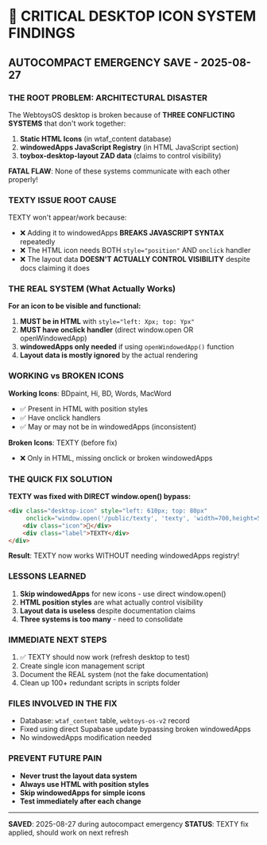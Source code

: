 # 🚨 CRITICAL DESKTOP ICON SYSTEM FINDINGS

## AUTOCOMPACT EMERGENCY SAVE - 2025-08-27

### THE ROOT PROBLEM: ARCHITECTURAL DISASTER

The WebtoysOS desktop is broken because of **THREE CONFLICTING SYSTEMS** that don't work together:

1. **Static HTML Icons** (in wtaf_content database)
2. **windowedApps JavaScript Registry** (in HTML JavaScript section) 
3. **toybox-desktop-layout ZAD data** (claims to control visibility)

**FATAL FLAW**: None of these systems communicate with each other properly!

### TEXTY ISSUE ROOT CAUSE

TEXTY won't appear/work because:
- ❌ Adding it to windowedApps **BREAKS JAVASCRIPT SYNTAX** repeatedly
- ❌ The HTML icon needs BOTH `style="position"` AND `onclick` handler  
- ❌ The layout data **DOESN'T ACTUALLY CONTROL VISIBILITY** despite docs claiming it does

### THE REAL SYSTEM (What Actually Works)

**For an icon to be visible and functional:**
1. **MUST be in HTML** with `style="left: Xpx; top: Ypx"`
2. **MUST have onclick handler** (direct window.open OR openWindowedApp)
3. **windowedApps only needed** if using `openWindowedApp()` function
4. **Layout data is mostly ignored** by the actual rendering

### WORKING vs BROKEN ICONS

**Working Icons**: BDpaint, Hi, BD, Words, MacWord
- ✅ Present in HTML with position styles
- ✅ Have onclick handlers
- ✅ May or may not be in windowedApps (inconsistent)

**Broken Icons**: TEXTY (before fix)
- ❌ Only in HTML, missing onclick or broken windowedApps

### THE QUICK FIX SOLUTION

**TEXTY was fixed with DIRECT window.open() bypass:**

```html
<div class="desktop-icon" style="left: 610px; top: 80px" 
     onclick="window.open('/public/texty', 'texty', 'width=700,height=500,menubar=no,toolbar=no')">
    <div class="icon">📄</div>
    <div class="label">TEXTY</div>
</div>
```

**Result**: TEXTY now works WITHOUT needing windowedApps registry!

### LESSONS LEARNED

1. **Skip windowedApps** for new icons - use direct window.open()
2. **HTML position styles** are what actually control visibility
3. **Layout data is useless** despite documentation claims
4. **Three systems is too many** - need to consolidate

### IMMEDIATE NEXT STEPS

1. ✅ TEXTY should now work (refresh desktop to test)
2. Create single icon management script
3. Document the REAL system (not the fake documentation)
4. Clean up 100+ redundant scripts in scripts folder

### FILES INVOLVED IN THE FIX

- Database: `wtaf_content` table, `webtoys-os-v2` record
- Fixed using direct Supabase update bypassing broken windowedApps
- No windowedApps modification needed

### PREVENT FUTURE PAIN

- **Never trust the layout data system**
- **Always use HTML with position styles**
- **Skip windowedApps for simple icons**
- **Test immediately after each change**

---

**SAVED**: 2025-08-27 during autocompact emergency
**STATUS**: TEXTY fix applied, should work on next refresh
